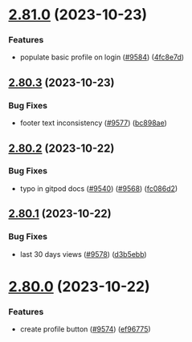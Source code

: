 # [2.81.0](https://github.com/EddieHubCommunity/BioDrop/compare/v2.80.3...v2.81.0) (2023-10-23)


### Features

* populate basic profile on login ([#9584](https://github.com/EddieHubCommunity/BioDrop/issues/9584)) ([4fc8e7d](https://github.com/EddieHubCommunity/BioDrop/commit/4fc8e7d68cfde2183af285c9fb4d26651982896f))



## [2.80.3](https://github.com/EddieHubCommunity/BioDrop/compare/v2.80.2...v2.80.3) (2023-10-23)


### Bug Fixes

* footer text inconsistency ([#9577](https://github.com/EddieHubCommunity/BioDrop/issues/9577)) ([bc898ae](https://github.com/EddieHubCommunity/BioDrop/commit/bc898aee005d3d53ab3586984b6d1582d6c00eb9))



## [2.80.2](https://github.com/EddieHubCommunity/BioDrop/compare/v2.80.1...v2.80.2) (2023-10-22)


### Bug Fixes

* typo in gitpod docs ([#9540](https://github.com/EddieHubCommunity/BioDrop/issues/9540)) ([#9568](https://github.com/EddieHubCommunity/BioDrop/issues/9568)) ([fc086d2](https://github.com/EddieHubCommunity/BioDrop/commit/fc086d277e59cd63ab2b909781df3dda34a15752))



## [2.80.1](https://github.com/EddieHubCommunity/BioDrop/compare/v2.80.0...v2.80.1) (2023-10-22)


### Bug Fixes

* last 30 days views ([#9578](https://github.com/EddieHubCommunity/BioDrop/issues/9578)) ([d3b5ebb](https://github.com/EddieHubCommunity/BioDrop/commit/d3b5ebba089b348326d08c33e0055f51b7838f4e))



# [2.80.0](https://github.com/EddieHubCommunity/BioDrop/compare/v2.79.1...v2.80.0) (2023-10-22)


### Features

* create profile button ([#9574](https://github.com/EddieHubCommunity/BioDrop/issues/9574)) ([ef96775](https://github.com/EddieHubCommunity/BioDrop/commit/ef967759145341cb68eb2059ee66de19f13fbd99))



